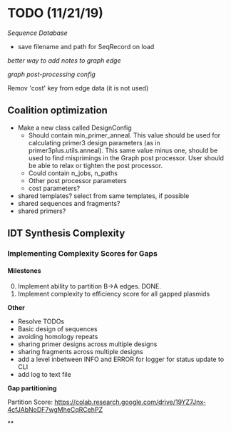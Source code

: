 # TODO (11/21/19)

*Sequence Database*
* save filename and path for SeqRecord on load

*better way to add notes to graph edge*

*graph post-processing config*

Remov 'cost' key from edge data (it is not used)

## Coalition optimization
* Make a new class called DesignConfig
    + Should contain min_primer_anneal. This value should be used
        for calculating primer3 design parameters (as in primer3plus.utils.anneal).
        This same value minus one, should be used to find misprimings in the Graph
        post processor. User should be able to relax or tighten the post processor.
    + Could contain n_jobs, n_paths
    + Other post processor parameters
    + cost parameters?
* shared templates? select from same templates, if possible
* shared sequences and fragments?
* shared primers?

## IDT Synthesis Complexity

### Implementing Complexity Scores for Gaps

#### Milestones

0. Implement ability to partition B->A edges. DONE.
1. Implement complexity to efficiency score for all gapped plasmids

**Other**
* Resolve TODOs
* Basic design of sequences
* avoiding homology repeats
* sharing primer designs across multiple designs
* sharing fragments across multiple designs
* add a level inbetween INFO and ERROR for logger for status update to CLI
* add log to text file

**Gap partitioning**

Partition Score:
https://colab.research.google.com/drive/19YZ7Jnx-4cfJAbNoDF7wgMheCqRCehPZ

**